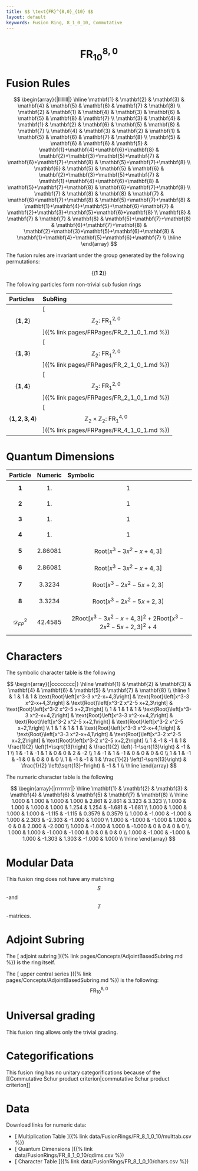 ```yaml
---
title: $$ \text{FR}^{8,0}_{10} $$
layout: default
keywords: Fusion Ring, 8_1_0_10, Commutative
---
```

# $$ \text{FR}^{8,0}_{10} $$


# Fusion Rules

$$
\begin{array}{|llllllll|}
\hline
 \mathbf{1} & \mathbf{2} & \mathbf{3} & \mathbf{4} & \mathbf{5} & \mathbf{6} & \mathbf{7} & \mathbf{8} \\
 \mathbf{2} & \mathbf{1} & \mathbf{4} & \mathbf{3} & \mathbf{6} & \mathbf{5} & \mathbf{8} & \mathbf{7} \\
 \mathbf{3} & \mathbf{4} & \mathbf{1} & \mathbf{2} & \mathbf{6} & \mathbf{5} & \mathbf{8} & \mathbf{7} \\
 \mathbf{4} & \mathbf{3} & \mathbf{2} & \mathbf{1} & \mathbf{5} & \mathbf{6} & \mathbf{7} & \mathbf{8} \\
 \mathbf{5} & \mathbf{6} & \mathbf{6} & \mathbf{5} & \mathbf{1}+\mathbf{4}+\mathbf{6}+\mathbf{8} & \mathbf{2}+\mathbf{3}+\mathbf{5}+\mathbf{7} & \mathbf{6}+\mathbf{7}+\mathbf{8} & \mathbf{5}+\mathbf{7}+\mathbf{8} \\
 \mathbf{6} & \mathbf{5} & \mathbf{5} & \mathbf{6} & \mathbf{2}+\mathbf{3}+\mathbf{5}+\mathbf{7} & \mathbf{1}+\mathbf{4}+\mathbf{6}+\mathbf{8} & \mathbf{5}+\mathbf{7}+\mathbf{8} & \mathbf{6}+\mathbf{7}+\mathbf{8} \\
 \mathbf{7} & \mathbf{8} & \mathbf{8} & \mathbf{7} & \mathbf{6}+\mathbf{7}+\mathbf{8} & \mathbf{5}+\mathbf{7}+\mathbf{8} & \mathbf{1}+\mathbf{4}+\mathbf{5}+\mathbf{6}+\mathbf{7} & \mathbf{2}+\mathbf{3}+\mathbf{5}+\mathbf{6}+\mathbf{8} \\
 \mathbf{8} & \mathbf{7} & \mathbf{7} & \mathbf{8} & \mathbf{5}+\mathbf{7}+\mathbf{8} & \mathbf{6}+\mathbf{7}+\mathbf{8} & \mathbf{2}+\mathbf{3}+\mathbf{5}+\mathbf{6}+\mathbf{8} & \mathbf{1}+\mathbf{4}+\mathbf{5}+\mathbf{6}+\mathbf{7} \\
\hline
\end{array}
$$


The fusion rules are invariant under the group generated by the following permutations:

$$ \left\{(\mathbf{1} \ \mathbf{2})\right\} $$


The following particles form non-trivial sub fusion rings

| Particles | SubRing |
| :------ | :------ |
| $$ \{\mathbf{1},\mathbf{2}\} $$ | [ $$ \mathbb{Z}_2:\ \text{FR}^{2,0}_{1} $$ ]({% link pages/FRPages/FR_2_1_0_1.md %}) |
| $$ \{\mathbf{1},\mathbf{3}\} $$ | [ $$ \mathbb{Z}_2:\ \text{FR}^{2,0}_{1} $$ ]({% link pages/FRPages/FR_2_1_0_1.md %}) |
| $$ \{\mathbf{1},\mathbf{4}\} $$ | [ $$ \mathbb{Z}_2:\ \text{FR}^{2,0}_{1} $$ ]({% link pages/FRPages/FR_2_1_0_1.md %}) |
| $$ \{\mathbf{1},\mathbf{2},\mathbf{3},\mathbf{4}\} $$ | [ $$ \mathbb{Z}_2\times \mathbb{Z}_2:\ \text{FR}^{4,0}_{1} $$ ]({% link pages/FRPages/FR_4_1_0_1.md %}) |


# Quantum Dimensions

| Particle | Numeric | Symbolic |
| :------ | :------ | :------ |
| $$ \mathbf{1} $$ | $$ 1. $$ | $$ 1 $$ |
| $$ \mathbf{2} $$ | $$ 1. $$ | $$ 1 $$ |
| $$ \mathbf{3} $$ | $$ 1. $$ | $$ 1 $$ |
| $$ \mathbf{4} $$ | $$ 1. $$ | $$ 1 $$ |
| $$ \mathbf{5} $$ | $$ 2.86081 $$ | $$ \text{Root}\left[x^3-3 x^2-x+4,3\right] $$ |
| $$ \mathbf{6} $$ | $$ 2.86081 $$ | $$ \text{Root}\left[x^3-3 x^2-x+4,3\right] $$ |
| $$ \mathbf{7} $$ | $$ 3.3234 $$ | $$ \text{Root}\left[x^3-2 x^2-5 x+2,3\right] $$ |
| $$ \mathbf{8} $$ | $$ 3.3234 $$ | $$ \text{Root}\left[x^3-2 x^2-5 x+2,3\right] $$ |
| $$ \mathcal{D}_{FP}^2 $$ | $$ 42.4585 $$ | $$ 2 \text{Root}\left[x^3-3 x^2-x+4,3\right]^2+2 \text{Root}\left[x^3-2 x^2-5 x+2,3\right]^2+4 $$ |

# Characters

The symbolic character table is the following

$$
\begin{array}{|cccccccc|}
\hline
 \mathbf{1} & \mathbf{2} & \mathbf{3} & \mathbf{4} & \mathbf{6} & \mathbf{5} & \mathbf{7} & \mathbf{8} \\
\hline
 1 & 1 & 1 & 1 & \text{Root}\left[x^3-3 x^2-x+4,3\right] & \text{Root}\left[x^3-3 x^2-x+4,3\right] & \text{Root}\left[x^3-2 x^2-5 x+2,3\right] & \text{Root}\left[x^3-2 x^2-5 x+2,3\right] \\
 1 & 1 & 1 & 1 & \text{Root}\left[x^3-3 x^2-x+4,2\right] & \text{Root}\left[x^3-3 x^2-x+4,2\right] & \text{Root}\left[x^3-2 x^2-5 x+2,1\right] & \text{Root}\left[x^3-2 x^2-5 x+2,1\right] \\
 1 & 1 & 1 & 1 & \text{Root}\left[x^3-3 x^2-x+4,1\right] & \text{Root}\left[x^3-3 x^2-x+4,1\right] & \text{Root}\left[x^3-2 x^2-5 x+2,2\right] & \text{Root}\left[x^3-2 x^2-5 x+2,2\right] \\
 1 & -1 & -1 & 1 & \frac{1}{2} \left(1+\sqrt{13}\right) & \frac{1}{2} \left(-1-\sqrt{13}\right) & -1 & 1 \\
 1 & -1 & -1 & 1 & 0 & 0 & 2 & -2 \\
 1 & -1 & 1 & -1 & 0 & 0 & 0 & 0 \\
 1 & 1 & -1 & -1 & 0 & 0 & 0 & 0 \\
 1 & -1 & -1 & 1 & \frac{1}{2} \left(1-\sqrt{13}\right) & \frac{1}{2} \left(\sqrt{13}-1\right) & -1 & 1 \\
\hline
\end{array}
$$

The numeric character table is the following

$$
\begin{array}{|rrrrrrrr|}
\hline
 \mathbf{1} & \mathbf{2} & \mathbf{3} & \mathbf{4} & \mathbf{6} & \mathbf{5} & \mathbf{7} & \mathbf{8} \\
\hline
 1.000 & 1.000 & 1.000 & 1.000 & 2.861 & 2.861 & 3.323 & 3.323 \\
 1.000 & 1.000 & 1.000 & 1.000 & 1.254 & 1.254 & -1.681 & -1.681 \\
 1.000 & 1.000 & 1.000 & 1.000 & -1.115 & -1.115 & 0.3579 & 0.3579 \\
 1.000 & -1.000 & -1.000 & 1.000 & 2.303 & -2.303 & -1.000 & 1.000 \\
 1.000 & -1.000 & -1.000 & 1.000 & 0 & 0 & 2.000 & -2.000 \\
 1.000 & -1.000 & 1.000 & -1.000 & 0 & 0 & 0 & 0 \\
 1.000 & 1.000 & -1.000 & -1.000 & 0 & 0 & 0 & 0 \\
 1.000 & -1.000 & -1.000 & 1.000 & -1.303 & 1.303 & -1.000 & 1.000 \\
\hline
\end{array}
$$

# Modular Data

This fusion ring does not have any matching $$ S $$-and $$ T $$-matrices.

# Adjoint Subring

The [ adjoint subring ]({% link pages/Concepts/AdjointBasedSubring.md %}) is the ring itself.

The [ upper central series ]({% link pages/Concepts/AdjointBasedSubring.md %}) is the following:
$$ \text{FR}^{8,0}_{10} $$

# Universal grading

This fusion ring allows only the trivial grading.

# Categorifications

This fusion ring has no unitary categorifications because of the [[Commutative Schur product criterion|commutative Schur product criterion]]

# Data

Download links for numeric data:

* [ Multiplication Table ]({% link data/FusionRings/FR_8_1_0_10/multtab.csv %})
* [ Quantum Dimensions ]({% link data/FusionRings/FR_8_1_0_10/qdims.csv %})
* [ Character Table ]({% link data/FusionRings/FR_8_1_0_10/chars.csv %})